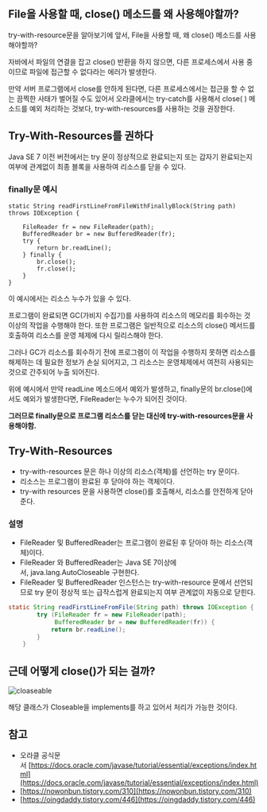 ## **File을 사용할 때, close() 메소드를 왜 사용해야할까?**

try-with-resource문을 알아보기에 앞서, File을 사용할 때, 왜 close() 메소드를 사용해야할까?

자바에서 파일의 연결을 잡고 close() 반환을 하지 않으면, 다른 프로세스에서 사용 중이므로 파일에 접근할 수 없다라는 에러가 발생한다.

만약 서버 프로그램에서 close를 안하게 된다면, 다른 프로세스에서는 접근을 할 수 없는 끔찍한 사태가 벌어질 수도 있어서 오라클에서는 try-catch를 사용해서 close( ) 메소드를 예외 처리하는 것보다, try-with-resources를 사용하는 것을 권장한다.

## [](https://github.com/Chan-Pumpkin/Tech_TIL/blob/master/Java/%EC%9E%90%EB%B0%94%EC%9D%98%EC%A0%95%EC%84%9D/8_3_try_with_resource.md#try-with-resources%EB%A5%BC-%EA%B6%8C%ED%95%98%EB%8B%A4)**Try-With-Resources를 권하다**

Java SE 7 이전 버전에서는 try 문이 정상적으로 완료되는지 또는 갑자기 완료되는지 여부에 관계없이 최종 블록을 사용하여 리소스를 닫을 수 있다.

### [](https://github.com/Chan-Pumpkin/Tech_TIL/blob/master/Java/%EC%9E%90%EB%B0%94%EC%9D%98%EC%A0%95%EC%84%9D/8_3_try_with_resource.md#finally%EB%AC%B8-%EC%98%88%EC%8B%9C)**finally문 예시**

```
static String readFirstLineFromFileWithFinallyBlock(String path) throws IOException {
   
    FileReader fr = new FileReader(path);
    BufferedReader br = new BufferedReader(fr);
    try {
        return br.readLine();
    } finally {
        br.close();
        fr.close();
    }
}
```

이 예시에서는 리소스 누수가 있을 수 있다.

프로그램이 완료되면 GC(가비지 수집기)를 사용하여 리소스의 메모리를 회수하는 것 이상의 작업을 수행해야 한다. 또한 프로그램은 일반적으로 리소스의 close() 메서드를 호출하여 리소스를 운영 체제에 다시 릴리스해야 한다.

그러나 GC가 리소스를 회수하기 전에 프로그램이 이 작업을 수행하지 못하면 리소스를 해제하는 데 필요한 정보가 손실 되어지고, 그 리소스는 운영체제에서 여전히 사용되는 것으로 간주되어 누출 되어진다.

위에 예시에서 만약 readLine 메소드에서 예외가 발생하고, finally문의 br.close()에서도 예외가 발생한다면, FileReader는 누수가 되어진 것이다.

**그러므로 finally문으로 프로그램 리소스를 닫는 대신에 try-with-resources문을 사용해야함.**

## [](https://github.com/Chan-Pumpkin/Tech_TIL/blob/master/Java/%EC%9E%90%EB%B0%94%EC%9D%98%EC%A0%95%EC%84%9D/8_3_try_with_resource.md#try-with-resources)**Try-With-Resources**

-   try-with-resources 문은 하나 이상의 리소스(객체)를 선언하는 try 문이다.
-   리소스는 프로그램이 완료된 후 닫아야 하는 객체이다.
-   try-with resources 문을 사용하면 close()를 호출해서, 리소스를 안전하게 닫아준다.

### [](https://github.com/Chan-Pumpkin/Tech_TIL/blob/master/Java/%EC%9E%90%EB%B0%94%EC%9D%98%EC%A0%95%EC%84%9D/8_3_try_with_resource.md#%EC%82%AC%EC%9A%A9-%EB%B0%A9%EB%B2%95)**설명**

-   FileReader 및 BufferedReader는 프로그램이 완료된 후 닫아야 하는 리소스(객체)이다.
-   FileReader 와 BufferedReader는 Java SE 7이상에서, java.lang.AutoCloseable 구현한다.
-   FileReader 및 BufferedReader 인스턴스는 try-with-resource 문에서 선언되므로 try 문이 정상적 또는 급작스럽게 완료되는지 여부 관계없이 자동으로 닫힌다.

``` java
static String readFirstLineFromFile(String path) throws IOException {
	    try (FileReader fr = new FileReader(path);
	         BufferedReader br = new BufferedReader(fr)) {
	        return br.readLine();
	    }
	}
```

## [](https://github.com/Chan-Pumpkin/Tech_TIL/blob/master/Java/%EC%9E%90%EB%B0%94%EC%9D%98%EC%A0%95%EC%84%9D/8_3_try_with_resource.md#%EA%B7%BC%EB%8D%B0-%EC%96%B4%EB%96%BB%EA%B2%8C-close%EA%B0%80-%EB%90%98%EB%8A%94-%EA%B1%B8%EA%B9%8C)**근데 어떻게 close()가 되는 걸까?**

![cloaseable](https://user-images.githubusercontent.com/62877858/191014593-39271b66-a8c8-4c3e-8f42-584b429cb2ca.png)

해당 클래스가 Closeable을 implements를 하고 있어서 처리가 가능한 것이다.

## [](https://github.com/Chan-Pumpkin/Tech_TIL/blob/master/Java/%EC%9E%90%EB%B0%94%EC%9D%98%EC%A0%95%EC%84%9D/8_3_try_with_resource.md#%EC%B0%B8%EA%B3%A0)**참고**

-   오라클 공식문서 [https://docs.oracle.com/javase/tutorial/essential/exceptions/index.html](https://docs.oracle.com/javase/tutorial/essential/exceptions/index.html)
-   [https://nowonbun.tistory.com/310](https://nowonbun.tistory.com/310)
-   [https://oingdaddy.tistory.com/446](https://oingdaddy.tistory.com/446)
